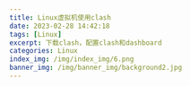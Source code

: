 ```yaml
---
title: Linux虚拟机使用clash
date: 2023-02-28 14:42:18
tags: [Linux]
excerpt: 下载clash，配置clash和dashboard
categories: Linux
index_img: /img/index_img/6.png
banner_img: /img/banner_img/background2.jpg
---
```

